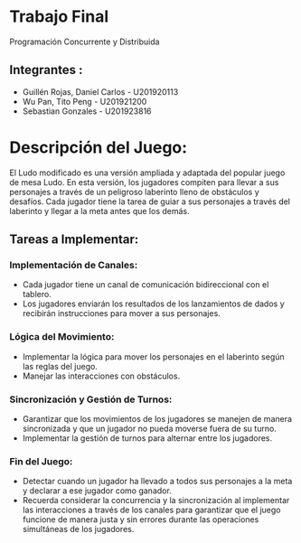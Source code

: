 # Trabajo Final 
Programación Concurrente y Distribuida

## Integrantes :
- Guillén Rojas, Daniel Carlos	-	U201920113
- Wu Pan, Tito Peng 	-		U201921200
- Sebastian Gonzales	-		U201923816

# Descripción del Juego:
El Ludo modificado es una versión ampliada y adaptada del popular juego de mesa Ludo. En esta versión, los jugadores compiten para llevar a sus personajes a través de un peligroso laberinto lleno de obstáculos y desafíos. Cada jugador tiene la tarea de guiar a sus personajes a través del laberinto y llegar a la meta antes que los demás. 

## Tareas a Implementar:
### Implementación de Canales:
- Cada jugador tiene un canal de comunicación bidireccional con el tablero.
- Los jugadores enviarán los resultados de los lanzamientos de dados y recibirán instrucciones para mover a sus personajes.
  
### Lógica del Movimiento:
- Implementar la lógica para mover los personajes en el laberinto según las reglas del juego.
- Manejar las interacciones con obstáculos.

### Sincronización y Gestión de Turnos:
- Garantizar que los movimientos de los jugadores se manejen de manera sincronizada y que un jugador no pueda moverse fuera de su turno.
- Implementar la gestión de turnos para alternar entre los jugadores.

### Fin del Juego:
- Detectar cuando un jugador ha llevado a todos sus personajes a la meta y declarar a ese jugador como ganador.
- Recuerda considerar la concurrencia y la sincronización al implementar las interacciones a través de los canales para garantizar que el juego funcione de manera justa y sin errores durante las operaciones simultáneas de los jugadores. 


